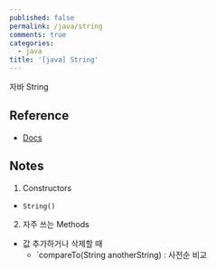 ```yaml
---
published: false
permalink: /java/string
comments: true
categories:
  - java
title: '[java] String'
---
```


자바 String  

## Reference
- [Docs](https://docs.oracle.com/en/java/javase/11/docs/api/java.base/java/lang/String.html) 


## Notes
1) Constructors 
- `String()` 
  

2) 자주 쓰는 Methods
  - 값 추가하거나 삭제할 때 
    - `compareTo​(String anotherString) : 사전순 비교 
